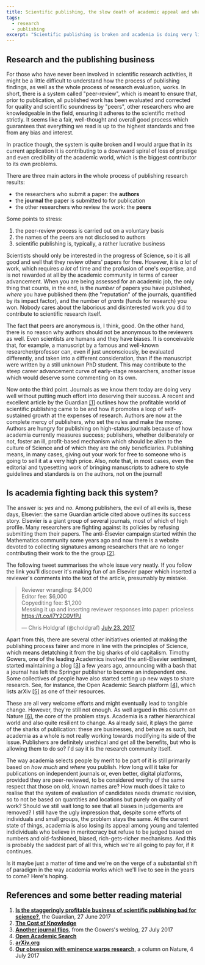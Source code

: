 ```yaml
---
title: Scientific publishing, the slow death of academic appeal and what to change
tags:
  - research
  - publishing
excerpt: "Scientific publishing is broken and academia is doing very little to fix it"
---
```


## Research and the publishing business

For those who have never been involved in scientific research activities, it might be a little difficult to understand how the process of publishing findings, as well as the whole process of research evaluation, works. In short, there is a system called "peer-review", which is meant to ensure that, prior to publication, all published work has been evaluated and corrected for quality and scientific soundness by "peers", other researchers who are knowledgeable in the field, ensuring it adheres to the scientific method strictly. It seems like a fair, well-thought and overall good process which guarantees that everything we read is up to the highest standards and free from any bias and interest.

In practice though, the system is quite broken and I would argue that in its current application it is contributing to a downward spiral of loss of prestige and even credibility of the academic world, which is the biggest contributor to its own problems.

There are three main actors in the whole process of publishing research results:

* the researchers who submit a paper: the **authors**
* the **journal** the paper is submitted to for publication
* the other researchers who review the work: the **peers**

Some points to stress:

1. the peer-review process is carried out on a voluntary basis
2. the names of the peers are not disclosed to authors
3. scientific publishing is, typically, a rather lucrative business

Scientists should only be interested in the progress of Science, so it is all good and well that they review others' papers for free. However, it is _a lot_ of work, which requires _a lot_ of time and the profusion of one's expertise, and is not rewarded at all by the academic community in terms of career advancement. When you are being assessed for an academic job, the only thing that counts, in the end, is the _number_ of papers you have published, _where_ you have published them (the "reputation" of the journals, quantified by its impact factor), and the number of _grants_ (funds for research) you won. Nobody cares about the laborious and disinterested work you did to contribute to scientific research itself.

The fact that peers are anonymous is, I think, good. On the other hand, there is no reason why authors should not be anonymous to the reviewers as well. Even scientists are humans and they have biases. It is conceivable that, for example, a manuscript by a famous and well-known researcher/professor can, even if just unconsciously, be evaluated differently, and taken into a different consideration, than if the manuscript were written by a still unknown PhD student. This may contribute to the steep career advancement curve of early-stage researchers, another issue which would deserve some commenting on its own.

Now onto the third point. Journals as we know them today are doing very well without putting much effort into deserving their success. A recent and excellent article by the Guardian [[1]](#guardian) outlines how the profitable world of scientific publishing came to be and how it promotes a loop of self-sustained growth at the expenses of research. Authors are now at the complete mercy of publishers, who set the rules and make the money. Authors are hungry for publishing on high-status journals because of how academia currently measures success; publishers, whether deliberately or not, foster an ill, profit-based mechanism which should be alien to the culture of Science and of which they are the only beneficiaries. Publishing means, in many cases, giving out your work for free to someone who is going to sell it at a very high price. Also, note that, in most cases, even the editorial and typesetting work of bringing manuscripts to adhere to style guidelines and standards is on the authors, not on the journal!

## Is academia fighting back this system?

The answer is: _yes_ and _no_. Among publishers, the evil of all evils is, these days, Elsevier: the same Guardian article cited above outlines its success story. Elsevier is a giant group of several journals, most of which of high profile. Many researchers are fighting against its policies by refusing submitting them their papers. The anti-Elsevier campaign started within the Mathematics community some years ago and now there is a website devoted to collecting signatures among researchers that are no longer contributing their work to the the group [[2]](#cost).

The following tweet summarises the whole issue very neatly. If you follow the link you'll discover it's making fun of an Elsevier paper which inserted a reviewer's comments into the text of the article, presumably by mistake.

<blockquote class="twitter-tweet" data-lang="en"><p lang="en" dir="ltr">Reviewer wrangling: $4,000<br>Editor fee: $6,000<br>Copyediting fee: $1,200<br>Messing it up and inserting reviewer responses into paper: priceless <a href="https://t.co/I7Y2C0VfPJ">https://t.co/I7Y2C0VfPJ</a></p>&mdash; Chris Holdgraf (@choldgraf) <a href="https://twitter.com/choldgraf/status/889153767743963136">July 23, 2017</a></blockquote> <script async src="//platform.twitter.com/widgets.js" charset="utf-8"></script>

Apart from this, there are several other initiatives oriented at making the publishing process fairer and more in line with the principles of Science, which means detatching it from the big sharks of old capitalism.
Timothy Gowers, one of the leading Academics involved the anti-Elsevier sentiment, started maintaining a blog [[3]](#gowers) a few years ago, announcing with a bash that a journal has left the Springer publisher to become an independent one. Some collectives of people have also started setting up new ways to share research. See, for instance, the Open Academic Search platform [[4]](#oas), which lists arXiv [[5]](#arxiv) as one of their resources.

These are all very welcome efforts and might eventually lead to tangible change. However, they're still not enough. As well argued in this column on Nature [[6]](#nature), the core of the problem stays. Academia is a rather hierarchical world and also quite resilient to change. As already said, it plays the game of the sharks of publication: these are businesses, and behave as such, but academia as a whole is not really working towards modifying its side of the issue. Publishers are definitely unethical and get all the benefits, but who is allowing them to do so? I'd say it is the research community itself.

The way academia selects people by merit to be part of it is still primarily based on _how much_ and _where_ you publish. How long will it take for publications on independent journals or, even better, digital platforms, provided they are peer-reviewed, to be considered worthy of the same respect that those on old, known names are? How much does it take to realise that the system of evaluation of candidates needs dramatic revision, so to not be based on quantities and locations but purely on quality of work? Should we still wait long to see that all biases in judgements are removed? I still have the ugly impression that, despite some efforts of individuals and small groups, the problem stays the same. At the current state of things, academia is also losing its appeal among young and talented indidividuals who believe in meritocracy but refuse to be judged based on numbers and old-fashioned, biased, rich-gets-richer mechanisms. And this is probably the saddest part of all this, which we're all going to pay for, if it continues.

Is it maybe just a matter of time and we're on the verge of a substantial shift of paradigm in the way academia works which we'll live to see in the years to come? Here's hoping.

## References and some better reading material

1. <a name="guardian"></a> [**Is the staggeringly profitable business of scientific publishing bad for science?**](https://www.theguardian.com/science/2017/jun/27/,profitable-business-scientific-publishing-bad-for-science?CMP=share_btn_tw), the Guardian, 27 June 2017
2. <a name="cost"></a> [**The Cost of Knowledge**](http://thecostofknowledge.com)
3. <a name="gowers"></a> [**Another journal flips**](https://gowers.wordpress.com/2017/07/27/another-journal-flips/), from the Gowers's weblog, 27 July 2017
4. <a name="oas"></a> [**Open Academic Search**](http://open.semanticscholar.org)
5. <a name="arxiv"></a> [**arXiv.org**](https://arxiv.org)
6. <a name="nature"></a> [**Our obsession with eminence warps research**](http://www.nature.com/news/our-obsession-with-eminence-warps-research-1.22251
), a column on Nature, 4 July 2017

